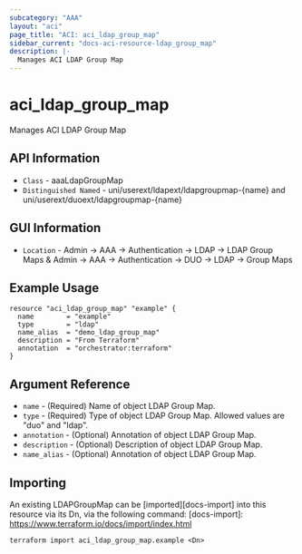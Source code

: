 ```yaml
---
subcategory: "AAA"
layout: "aci"
page_title: "ACI: aci_ldap_group_map"
sidebar_current: "docs-aci-resource-ldap_group_map"
description: |-
  Manages ACI LDAP Group Map
---
```


# aci_ldap_group_map #

Manages ACI LDAP Group Map

## API Information ##

* `Class` - aaaLdapGroupMap
* `Distinguished Named` - uni/userext/ldapext/ldapgroupmap-{name} and uni/userext/duoext/ldapgroupmap-{name}

## GUI Information ##

* `Location` - Admin -> AAA -> Authentication -> LDAP -> LDAP Group Maps & Admin -> AAA -> Authentication -> DUO -> LDAP -> Group Maps


## Example Usage ##

```hcl
resource "aci_ldap_group_map" "example" {
  name        = "example"
  type        = "ldap"
  name_alias  = "demo_ldap_group_map"
  description = "From Terraform"
  annotation  = "orchestrator:terraform"
}
```

## Argument Reference ##


* `name` - (Required) Name of object LDAP Group Map.
* `type` - (Required) Type of object LDAP Group Map. Allowed values are "duo" and "ldap".
* `annotation` - (Optional) Annotation of object LDAP Group Map.
* `description` - (Optional) Description of object LDAP Group Map.
* `name_alias` - (Optional) Annotation of object LDAP Group Map.



## Importing ##

An existing LDAPGroupMap can be [imported][docs-import] into this resource via its Dn, via the following command:
[docs-import]: https://www.terraform.io/docs/import/index.html


```
terraform import aci_ldap_group_map.example <Dn>
```